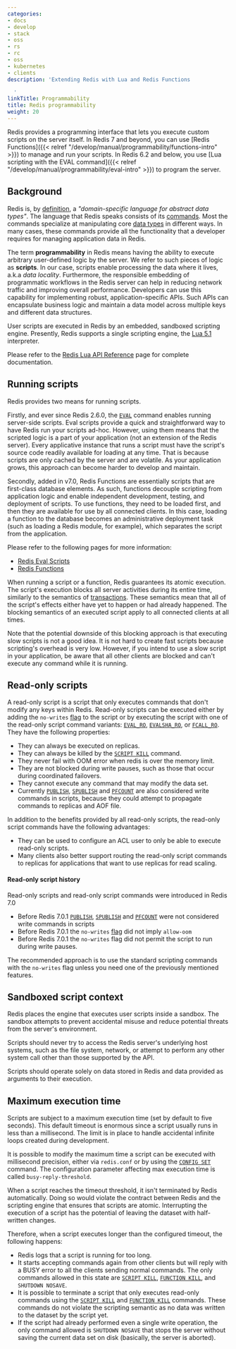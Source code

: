 ```yaml
---
categories:
- docs
- develop
- stack
- oss
- rs
- rc
- oss
- kubernetes
- clients
description: 'Extending Redis with Lua and Redis Functions

  '
linkTitle: Programmability
title: Redis programmability
weight: 20
---
```


Redis provides a programming interface that lets you execute custom scripts on the server itself. In Redis 7 and beyond, you can use [Redis Functions]({{< relref "/develop/manual/programmability/functions-intro" >}}) to manage and run your scripts. In Redis 6.2 and below, you use [Lua scripting with the EVAL command]({{< relref "/develop/manual/programmability/eval-intro" >}}) to program the server.

## Background

Redis is, by [definition](https://github.com/redis/redis/blob/unstable/MANIFESTO#L7), a _"domain-specific language for abstract data types"_.
The language that Redis speaks consists of its [commands](/commands).
Most the commands specialize at manipulating core [data types](/topics/data-types-intro) in different ways.
In many cases, these commands provide all the functionality that a developer requires for managing application data in Redis.

The term **programmability** in Redis means having the ability to execute arbitrary user-defined logic by the server.
We refer to such pieces of logic as **scripts**.
In our case, scripts enable processing the data where it lives, a.k.a _data locality_.
Furthermore, the responsible embedding of programmatic workflows in the Redis server can help in reducing network traffic and improving overall performance.
Developers can use this capability for implementing robust, application-specific APIs.
Such APIs can encapsulate business logic and maintain a data model across multiple keys and different data structures.

User scripts are executed in Redis by an embedded, sandboxed scripting engine.
Presently, Redis supports a single scripting engine, the [Lua 5.1](https://www.lua.org/) interpreter.

Please refer to the [Redis Lua API Reference](/topics/lua-api) page for complete documentation.

## Running scripts

Redis provides two means for running scripts.

Firstly, and ever since Redis 2.6.0, the [`EVAL`](/commands/eval) command enables running server-side scripts.
Eval scripts provide a quick and straightforward way to have Redis run your scripts ad-hoc.
However, using them means that the scripted logic is a part of your application (not an extension of the Redis server).
Every applicative instance that runs a script must have the script's source code readily available for loading at any time.
That is because scripts are only cached by the server and are volatile.
As your application grows, this approach can become harder to develop and maintain.

Secondly, added in v7.0, Redis Functions are essentially scripts that are first-class database elements.
As such, functions decouple scripting from application logic and enable independent development, testing, and deployment of scripts.
To use functions, they need to be loaded first, and then they are available for use by all connected clients.
In this case, loading a function to the database becomes an administrative deployment task (such as loading a Redis module, for example), which separates the script from the application.

Please refer to the following pages for more information:

* [Redis Eval Scripts](/topics/eval-intro)
* [Redis Functions](/topics/functions-intro)

When running a script or a function, Redis guarantees its atomic execution.
The script's execution blocks all server activities during its entire time, similarly to the semantics of [transactions](/topics/transactions).
These semantics mean that all of the script's effects either have yet to happen or had already happened.
The blocking semantics of an executed script apply to all connected clients at all times.

Note that the potential downside of this blocking approach is that executing slow scripts is not a good idea.
It is not hard to create fast scripts because scripting's overhead is very low.
However, if you intend to use a slow script in your application, be aware that all other clients are blocked and can't execute any command while it is running.

## Read-only scripts

A read-only script is a script that only executes commands that don't modify any keys within Redis.
Read-only scripts can be executed either by adding the `no-writes` [flag](/topics/lua-api#script_flags) to the script or by executing the script with one of the read-only script command variants: [`EVAL_RO`](/commands/eval_ro), [`EVALSHA_RO`](/commands/evalsha_ro), or [`FCALL_RO`](/commands/fcall_ro).
They have the following properties:

* They can always be executed on replicas.
* They can always be killed by the [`SCRIPT KILL`](/commands/script-kill) command. 
* They never fail with OOM error when redis is over the memory limit.
* They are not blocked during write pauses, such as those that occur during coordinated failovers.
* They cannot execute any command that may modify the data set.
* Currently [`PUBLISH`](/commands/publish), [`SPUBLISH`](/commands/spublish) and [`PFCOUNT`](/commands/pfcount) are also considered write commands in scripts, because they could attempt to propagate commands to replicas and AOF file.

In addition to the benefits provided by all read-only scripts, the read-only script commands have the following advantages:

* They can be used to configure an ACL user to only be able to execute read-only scripts.
* Many clients also better support routing the read-only script commands to replicas for applications that want to use replicas for read scaling.

#### Read-only script history

Read-only scripts and read-only script commands were introduced in Redis 7.0

* Before Redis 7.0.1 [`PUBLISH`](/commands/publish), [`SPUBLISH`](/commands/spublish) and [`PFCOUNT`](/commands/pfcount) were not considered write commands in scripts
* Before Redis 7.0.1 the `no-writes` [flag](/topics/lua-api#script_flags) did not imply `allow-oom`
* Before Redis 7.0.1 the `no-writes` flag did not permit the script to run during write pauses.


The recommended approach is to use the standard scripting commands with the `no-writes` flag unless you need one of the previously mentioned features.

## Sandboxed script context

Redis places the engine that executes user scripts inside a sandbox.
The sandbox attempts to prevent accidental misuse and reduce potential threats from the server's environment.

Scripts should never try to access the Redis server's underlying host systems, such as the file system, network, or attempt to perform any other system call other than those supported by the API.

Scripts should operate solely on data stored in Redis and data provided as arguments to their execution.

## Maximum execution time

Scripts are subject to a maximum execution time (set by default to five seconds).
This default timeout is enormous since a script usually runs in less than a millisecond.
The limit is in place to handle accidental infinite loops created during development.

It is possible to modify the maximum time a script can be executed with millisecond precision,
either via `redis.conf` or by using the [`CONFIG SET`](/commands/config-set) command.
The configuration parameter affecting max execution time is called `busy-reply-threshold`.

When a script reaches the timeout threshold, it isn't terminated by Redis automatically.
Doing so would violate the contract between Redis and the scripting engine that ensures that scripts are atomic.
Interrupting the execution of a script has the potential of leaving the dataset with half-written changes.

Therefore, when a script executes longer than the configured timeout, the following happens:

* Redis logs that a script is running for too long.
* It starts accepting commands again from other clients but will reply with a BUSY error to all the clients sending normal commands. The only commands allowed in this state are [`SCRIPT KILL`](/commands/script-kill), [`FUNCTION KILL`](/commands/function-kill), and `SHUTDOWN NOSAVE`.
* It is possible to terminate a script that only executes read-only commands using the [`SCRIPT KILL`](/commands/script-kill) and [`FUNCTION KILL`](/commands/function-kill) commands. These commands do not violate the scripting semantic as no data was written to the dataset by the script yet.
* If the script had already performed even a single write operation, the only command allowed is `SHUTDOWN NOSAVE` that stops the server without saving the current data set on disk (basically, the server is aborted).
